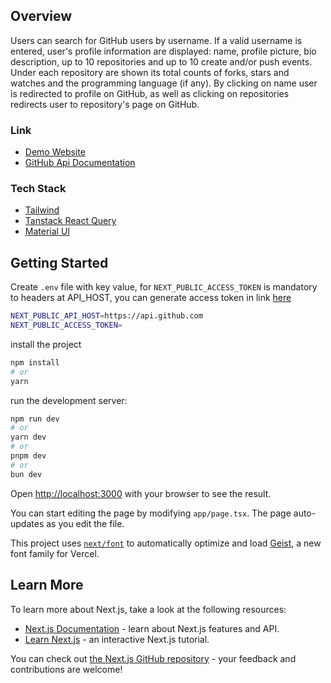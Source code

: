 ## Overview

Users can search for GitHub users by username. If a valid username is entered, user's profile information are displayed: name, profile picture, bio description, up to 10 repositories and up to 10 create and/or push events. Under each repository are shown its total counts of forks, stars and watches and the programming language (if any). By clicking on name user is redirected to profile on GitHub, as well as clicking on repositories redirects user to repository's page on GitHub.

### Link
- [Demo Website](https://github-consume-api.vercel.app/) 
- [GitHub Api Documentation](https://docs.github.com/en/rest/quickstart?apiVersion=2022-11-28)

### Tech Stack
- [Tailwind](https://v3.tailwindcss.com/)
- [Tanstack React Query](https://tanstack.com/query/latest)
- [Material UI](https://mui.com/material-ui/getting-started/)

## Getting Started


Create `.env` file with key value, for `NEXT_PUBLIC_ACCESS_TOKEN` is mandatory to headers at API_HOST, you can generate access token in link [here](https://docs.github.com/en/apps/creating-github-apps/authenticating-with-a-github-app/about-authentication-with-a-github-app)

```bash
NEXT_PUBLIC_API_HOST=https://api.github.com
NEXT_PUBLIC_ACCESS_TOKEN=
```


install the project
```bash
npm install
# or
yarn
```

run the development server:

```bash
npm run dev
# or
yarn dev
# or
pnpm dev
# or
bun dev
```

Open [http://localhost:3000](http://localhost:3000) with your browser to see the result.

You can start editing the page by modifying `app/page.tsx`. The page auto-updates as you edit the file.

This project uses [`next/font`](https://nextjs.org/docs/app/building-your-application/optimizing/fonts) to automatically optimize and load [Geist](https://vercel.com/font), a new font family for Vercel.

## Learn More

To learn more about Next.js, take a look at the following resources:

- [Next.js Documentation](https://nextjs.org/docs) - learn about Next.js features and API.
- [Learn Next.js](https://nextjs.org/learn) - an interactive Next.js tutorial.

You can check out [the Next.js GitHub repository](https://github.com/vercel/next.js) - your feedback and contributions are welcome!
